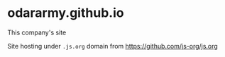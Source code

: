 # odararmy.github.io
This company's site

Site hosting under `.js.org` domain from https://github.com/js-org/js.org
